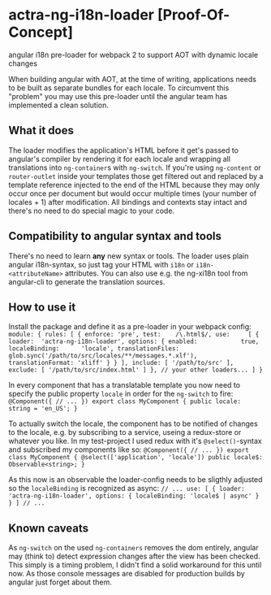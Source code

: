 # actra-ng-i18n-loader [Proof-Of-Concept]
angular i18n pre-loader for webpack 2 to support AOT with dynamic locale changes

When building angular with AOT, at the time of writing, applications needs to be built as separate bundles for each locale.
To circumvent this "problem" you may use this pre-loader until the angular team has implemented a clean solution.


## What it does
The loader modifies the application's HTML before it get's passed to angular's compiler by rendering it for each locale and wrapping all translations into `ng-container`s with `ng-switch`.
If you're using `ng-content` or `router-outlet` inside your templates those get filtered out and replaced by a template reference injected to the end of the HTML because they may only occur once per
document but would occur multiple times (your number of locales + 1) after modification.
All bindings and contexts stay intact and there's no need to do special magic to your code.


## Compatibility to angular syntax and tools
There's no need to learn **any** new syntax or tools.
The loader uses plain angular i18n-syntax, so just tag your HTML with `i18n` or `i18n-<attributeName>` attributes.
You can also use e.g. the ng-xi18n tool from angular-cli to generate the translation sources.


## How to use it
Install the package and define it as a pre-loader in your webpack config:
`module: {
    rules: [
        {
            enforce: 'pre',
            test:    /\.html$/,
            use:     [
                {
                    loader:  'actra-ng-i18n-loader',
                    options: {
                        enabled:            true,
                        localeBinding:      'locale',
                        translationFiles:   glob.sync('/path/to/src/locales/**/messages.*.xlf'),
                        translationFormat: 'xliff'
                    }
                }
            ],
            include: [
                '/path/to/src'
            ],
            exclude: [
                '/path/to/src/index.html'
            ]
        },
        // your other loaders...
    ]
}`

In every component that has a translatable template you now need to specify the public property `locale` in order for the `ng-switch` to fire:
`@Component({
    // ...
})
export class MyComponent {
    public locale: string = 'en_US';
}`

To actually switch the locale, the component has to be notified of changes to the locale, e.g. by subscribing to a service, useing a redux-store or whatever you like.
In my test-project I used redux with it's `@select()`-syntax and subscribed my components like so:
`@Component({
    // ...
})
export class MyComponent {
    @select(['application', 'locale']) public locale$: Observable<string>;
}`

As this now is an observable the loader-config needs to be sligthly adjusted so the `localeBinding` is recognized as async:
`// ...
    use: [
        {
            loader:  'actra-ng-i18n-loader',
            options: {
                localeBinding: 'locale$ | async'
            }
        }
    ]
// ...`


## Known caveats
As `ng-switch` on the used `ng-containers` removes the dom entirely, angular may (think to) detect expression changes after the view has been checked.
This simply is a timing problem, I didn't find a solid workaround for this until now.
As those console messages are disabled for production builds by angular just forget about them.